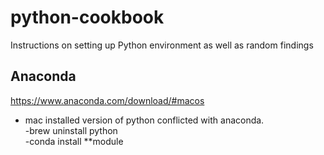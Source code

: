 # python-cookbook
Instructions on setting up Python environment as well as random findings

## Anaconda
https://www.anaconda.com/download/#macos
- mac installed version of python conflicted with anaconda.  
-brew uninstall python  
-conda install **module  


